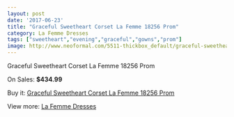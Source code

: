 ```yaml
---
layout: post
date: '2017-06-23'
title: "Graceful Sweetheart Corset La Femme 18256 Prom"
category: La Femme Dresses
tags: ["sweetheart","evening","graceful","gowns","prom"]
image: http://www.neoformal.com/5511-thickbox_default/graceful-sweetheart-corset-la-femme-18256-prom.jpg
---
```

Graceful Sweetheart Corset La Femme 18256 Prom

On Sales: **$434.99**
<a href="https://www.neoformal.com/en/la-femme-dresses/2010-graceful-sweetheart-corset-la-femme-18256-prom.html"><amp-img layout="responsive" width="600" height="600" src="//www.neoformal.com/5511-thickbox_default/graceful-sweetheart-corset-la-femme-18256-prom.jpg" alt="Graceful Sweetheart Corset La Femme 18256 Prom 0" /></a>
<a href="https://www.neoformal.com/en/la-femme-dresses/2010-graceful-sweetheart-corset-la-femme-18256-prom.html"><amp-img layout="responsive" width="600" height="600" src="//www.neoformal.com/5513-thickbox_default/graceful-sweetheart-corset-la-femme-18256-prom.jpg" alt="Graceful Sweetheart Corset La Femme 18256 Prom 1" /></a>
<a href="https://www.neoformal.com/en/la-femme-dresses/2010-graceful-sweetheart-corset-la-femme-18256-prom.html"><amp-img layout="responsive" width="600" height="600" src="//www.neoformal.com/5512-thickbox_default/graceful-sweetheart-corset-la-femme-18256-prom.jpg" alt="Graceful Sweetheart Corset La Femme 18256 Prom 2" /></a>

Buy it: [Graceful Sweetheart Corset La Femme 18256 Prom](https://www.neoformal.com/en/la-femme-dresses/2010-graceful-sweetheart-corset-la-femme-18256-prom.html "Graceful Sweetheart Corset La Femme 18256 Prom")

View more: [La Femme Dresses](https://www.neoformal.com/en/16-la-femme-dresses "La Femme Dresses")
